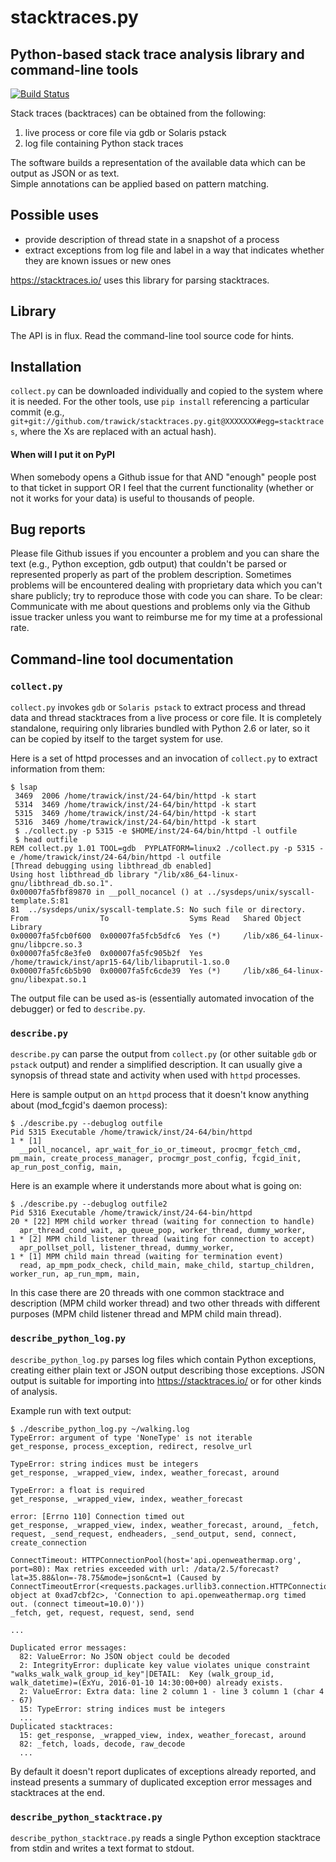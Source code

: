 # stacktraces.py
## Python-based stack trace analysis library and command-line tools

[![Build Status](https://travis-ci.org/trawick/stacktraces.py.svg?branch=develop)](https://travis-ci.org/trawick/stacktraces.py)

Stack traces (backtraces) can be obtained from the following:

1. live process or core file via gdb or Solaris pstack
2. log file containing Python stack traces

The software builds a representation of the available data which can be output as JSON or as text.  
Simple annotations can be applied based on pattern matching.

## Possible uses

* provide description of thread state in a snapshot of a process
* extract exceptions from log file and label in a way that indicates whether they are known issues or new ones

<https://stacktraces.io/> uses this library for parsing stacktraces.

## Library

The API is in flux.  Read the command-line tool source code for hints.

## Installation

``collect.py`` can be downloaded individually and copied to the system where it is needed.  For the other tools, use ``pip install`` referencing a particular commit (e.g., ``git+git://github.com/trawick/stacktraces.py.git@XXXXXXX#egg=stacktraces``, where the Xs are replaced with an actual hash).

#### When will I put it on PyPI

When somebody opens a Github issue for that AND "enough" people post to that ticket in support OR I feel that the
current functionality (whether or not it works for your data) is useful to thousands of people.

## Bug reports

Please file Github issues if you encounter a problem and you can share the text (e.g., Python exception, gdb output) that 
couldn't be parsed or represented properly as part of the problem description.  Sometimes problems will be encountered
dealing with proprietary data  which you can't share publicly; try to reproduce those with code you can share.
To be clear:  Communicate with me about questions and problems only via the Github issue tracker unless you want to
reimburse me for my time at a professional rate.

## Command-line tool documentation

### ``collect.py``

``collect.py`` invokes ``gdb`` or ``Solaris pstack`` to extract process and thread data and thread stacktraces from a live process or core file.  It is completely standalone, requiring only libraries bundled with Python 2.6 or later, so it can be copied by itself to the target system for use.

Here is a set of httpd processes and an invocation of ``collect.py`` to extract information from them:

```
$ lsap
 3469  2006 /home/trawick/inst/24-64/bin/httpd -k start
 5314  3469 /home/trawick/inst/24-64/bin/httpd -k start
 5315  3469 /home/trawick/inst/24-64/bin/httpd -k start
 5316  3469 /home/trawick/inst/24-64/bin/httpd -k start
 $ ./collect.py -p 5315 -e $HOME/inst/24-64/bin/httpd -l outfile
 $ head outfile 
REM collect.py 1.01 TOOL=gdb  PYPLATFORM=linux2 ./collect.py -p 5315 -e /home/trawick/inst/24-64/bin/httpd -l outfile
[Thread debugging using libthread_db enabled]
Using host libthread_db library "/lib/x86_64-linux-gnu/libthread_db.so.1".
0x00007fa5fbf89870 in __poll_nocancel () at ../sysdeps/unix/syscall-template.S:81
81	../sysdeps/unix/syscall-template.S: No such file or directory.
From                To                  Syms Read   Shared Object Library
0x00007fa5fcb0f600  0x00007fa5fcb5dfc6  Yes (*)     /lib/x86_64-linux-gnu/libpcre.so.3
0x00007fa5fc8e3fe0  0x00007fa5fc905b2f  Yes         /home/trawick/inst/apr15-64/lib/libaprutil-1.so.0
0x00007fa5fc6b5b90  0x00007fa5fc6cde39  Yes (*)     /lib/x86_64-linux-gnu/libexpat.so.1
```

The output file can be used as-is (essentially automated invocation of the debugger) or fed to ``describe.py``.

### ``describe.py``

``describe.py`` can parse the output from ``collect.py`` (or other suitable ``gdb`` or ``pstack`` output) and render a simplified description.  It can usually give a synopsis of thread state and activity when used with ``httpd`` processes.

Here is sample output on an ``httpd`` process that it doesn't know anything about (mod_fcgid's daemon process):

```
$ ./describe.py --debuglog outfile 
Pid 5315 Executable /home/trawick/inst/24-64/bin/httpd 
1 * [1]
  __poll_nocancel, apr_wait_for_io_or_timeout, procmgr_fetch_cmd, pm_main, create_process_manager, procmgr_post_config, fcgid_init, ap_run_post_config, main,
```

Here is an example where it understands more about what is going on:

```
$ ./describe.py --debuglog outfile2
Pid 5316 Executable /home/trawick/inst/24-64-bin/httpd 
20 * [22] MPM child worker thread (waiting for connection to handle)
  apr_thread_cond_wait, ap_queue_pop, worker_thread, dummy_worker, 
1 * [2] MPM child listener thread (waiting for connection to accept)
  apr_pollset_poll, listener_thread, dummy_worker, 
1 * [1] MPM child main thread (waiting for termination event)
  read, ap_mpm_podx_check, child_main, make_child, startup_children, worker_run, ap_run_mpm, main,
```

In this case there are 20 threads with one common stacktrace and description (MPM child worker thread) and two other
threads with different purposes (MPM child listener thread and MPM child main thread).

### ``describe_python_log.py``

``describe_python_log.py`` parses log files which contain Python exceptions, creating either plain text or JSON output describing those exceptions.  JSON output is suitable for importing into <https://stacktraces.io/> or for other kinds of analysis.

Example run with text output:
```
$ ./describe_python_log.py ~/walking.log 
TypeError: argument of type 'NoneType' is not iterable
get_response, process_exception, redirect, resolve_url

TypeError: string indices must be integers
get_response, _wrapped_view, index, weather_forecast, around

TypeError: a float is required
get_response, _wrapped_view, index, weather_forecast

error: [Errno 110] Connection timed out
get_response, _wrapped_view, index, weather_forecast, around, _fetch, request, _send_request, endheaders, _send_output, send, connect, create_connection

ConnectTimeout: HTTPConnectionPool(host='api.openweathermap.org', port=80): Max retries exceeded with url: /data/2.5/forecast?lat=35.88&lon=-78.75&mode=json&cnt=1 (Caused by ConnectTimeoutError(<requests.packages.urllib3.connection.HTTPConnection object at 0xad7cbf2c>, 'Connection to api.openweathermap.org timed out. (connect timeout=10.0)'))
_fetch, get, request, request, send, send

...

Duplicated error messages:
  82: ValueError: No JSON object could be decoded
  2: IntegrityError: duplicate key value violates unique constraint "walks_walk_walk_group_id_key"|DETAIL:  Key (walk_group_id, walk_datetime)=(ExYu, 2016-01-10 14:30:00+00) already exists.
  2: ValueError: Extra data: line 2 column 1 - line 3 column 1 (char 4 - 67)
  15: TypeError: string indices must be integers
  ...
Duplicated stacktraces:
  15: get_response, _wrapped_view, index, weather_forecast, around
  82: _fetch, loads, decode, raw_decode
  ...
```

By default it doesn't report duplicates of exceptions already reported, and instead presents a summary of duplicated exception error messages and stacktraces at the end.

### ``describe_python_stacktrace.py``

``describe_python_stacktrace.py`` reads a single Python exception stacktrace from stdin and writes a text format to stdout.  
